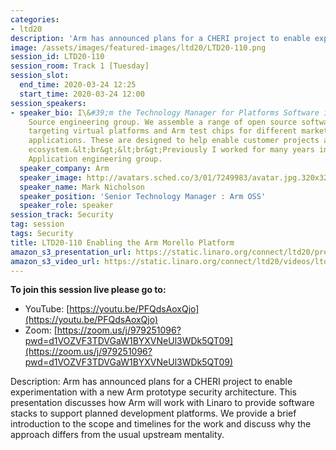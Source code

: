 ```yaml
---
categories:
- ltd20
description: 'Arm has announced plans for a CHERI project to enable experimentation with a new Arm prototype security architecture.'
image: /assets/images/featured-images/ltd20/LTD20-110.png
session_id: LTD20-110
session_room: Track 1 [Tuesday]
session_slot:
  end_time: 2020-03-24 12:25
  start_time: 2020-03-24 12:00
session_speakers:
- speaker_bio: I\&#39;m the Technology Manager for Platforms Software in Arm’s Open
    Source engineering group. We assemble a range of open source software stacks,
    targeting virtual platforms and Arm test chips for different market segments and
    applications. These are designed to help enable customer projects and the software
    ecosystem.&lt;br&gt;&lt;br&gt;Previously I worked for many years in Arm\&#39;s
    Application engineering group.
  speaker_company: Arm
  speaker_image: http://avatars.sched.co/3/01/7249983/avatar.jpg.320x320px.jpg?bf9
  speaker_name: Mark Nicholson
  speaker_position: 'Senior Technology Manager : Arm OSS'
  speaker_role: speaker
session_track: Security
tag: session
tags: Security
title: LTD20-110 Enabling the Arm Morello Platform
amazon_s3_presentation_url: https://static.linaro.org/connect/ltd20/presentations/LTD20-110-0.pdf
amazon_s3_video_url: https://static.linaro.org/connect/ltd20/videos/ltd20-110.mp4
---
```

**To join this session live please go to:**

*   YouTube: [https://youtu.be/PFQdsAoxQjo](https://youtu.be/PFQdsAoxQjo)
*   Zoom: [https://zoom.us/j/979251096?pwd=d1VOZVF3TDVGaW1BYXVNeUl3WDk5QT09](https://zoom.us/j/979251096?pwd=d1VOZVF3TDVGaW1BYXVNeUl3WDk5QT09)

Description:
Arm has announced plans for a CHERI project to enable experimentation with a new Arm prototype security architecture. This presentation discusses how Arm will work with Linaro to provide software stacks to support planned development platforms. We provide a brief introduction to the scope and timelines for the work and discuss why the approach differs from the usual upstream mentality.
